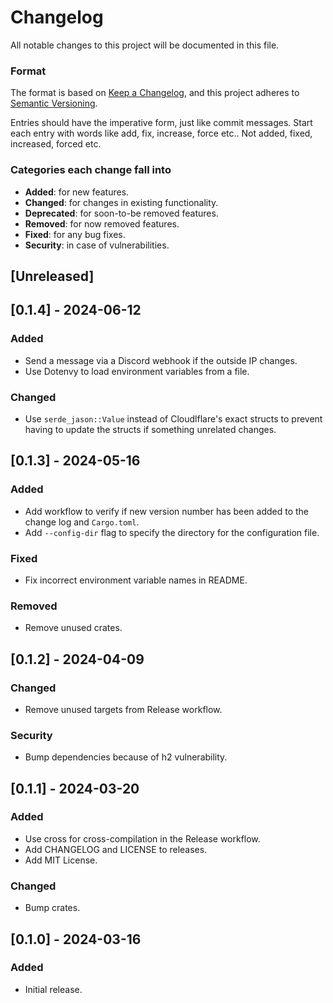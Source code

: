 # Changelog

All notable changes to this project will be documented in this file.

### Format

The format is based on [Keep a Changelog](https://keepachangelog.com/en/1.1.0/),
and this project adheres to [Semantic Versioning](https://semver.org/spec/v2.0.0.html).

Entries should have the imperative form, just like commit messages. Start each entry with words
like add, fix, increase, force etc.. Not added, fixed, increased, forced etc.

### Categories each change fall into

* **Added**: for new features.
* **Changed**: for changes in existing functionality.
* **Deprecated**: for soon-to-be removed features.
* **Removed**: for now removed features.
* **Fixed**: for any bug fixes.
* **Security**: in case of vulnerabilities.

## [Unreleased]

## [0.1.4] - 2024-06-12

### Added

- Send a message via a Discord webhook if the outside IP changes.
- Use Dotenvy to load environment variables from a file.

### Changed

- Use `serde_jason::Value` instead of Cloudlflare's exact structs to prevent having to update the structs if something unrelated changes.

## [0.1.3] - 2024-05-16

### Added

- Add workflow to verify if new version number has been added to the change log and `Cargo.toml`.
- Add `--config-dir` flag to specify the directory for the configuration file.

### Fixed

- Fix incorrect environment variable names in README.

### Removed

- Remove unused crates.

## [0.1.2] - 2024-04-09

### Changed

- Remove unused targets from Release workflow.

### Security

- Bump dependencies because of h2 vulnerability.

## [0.1.1] - 2024-03-20

### Added

- Use cross for cross-compilation in the Release workflow.
- Add CHANGELOG and LICENSE to releases.
- Add MIT License.

### Changed

- Bump crates.

## [0.1.0] - 2024-03-16

### Added

- Initial release.
